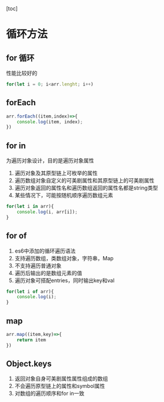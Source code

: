 [toc]

# 循环方法

## for 循环
性能比较好的
```js
for(let i = 0; i<arr.lenght; i++)
```

## forEach

```js
arr.forEach((item,index)=>{
    console.log(item, index);
})
```

## for in
为遍历对象设计，目的是遍历对象属性
1. 遍历对象及其原型链上可枚举的属性
2. 遍历数组对象自定义的可美剧属性和其原型链上的可美剧属性
3. 遍历对象返回的属性名和遍历数组返回的属性名都是string类型
4. 某些情况下，可能按随机顺序遍历数组元素
```js
for(let i in arr){
    console.log(i, arr[i]);
}
```
## for of
1. es6中添加的循环遍历语法
2. 支持遍历数组，类数组对象，字符串，Map
3. 不支持遍历普通对象
4. 遍历后输出的是数组元素的值
5. 遍历对象可搭配entries，同时输出key和val

```js
for(let i of arr){
    console.log(i);
}
```

## map

```js
arr.map((item,key)=>{
    return item
})
```

## Object.keys
1. 返回对象自身可美剧属性属性组成的数组
2. 不会遍历原型链上的属性和symbol属性
3. 对数组的遍历顺序和for in一致


